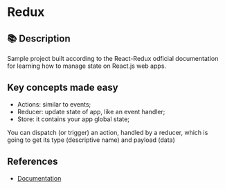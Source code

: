 # Redux 

## 📚 Description
Sample project built according to the React-Redux odficial documentation for learning how to manage state on React.js web apps.

## Key concepts made easy
- Actions: similar to events;
- Reducer: update state of app, like an event handler;
- Store: it contains your app global state;

You can dispatch (or trigger) an action, handled by a reducer, which is going to get its type (descriptive name) and payload (data)

## References
- [Documentation](https://redux.js.org/tutorials/essentials/part-1-overview-concepts)